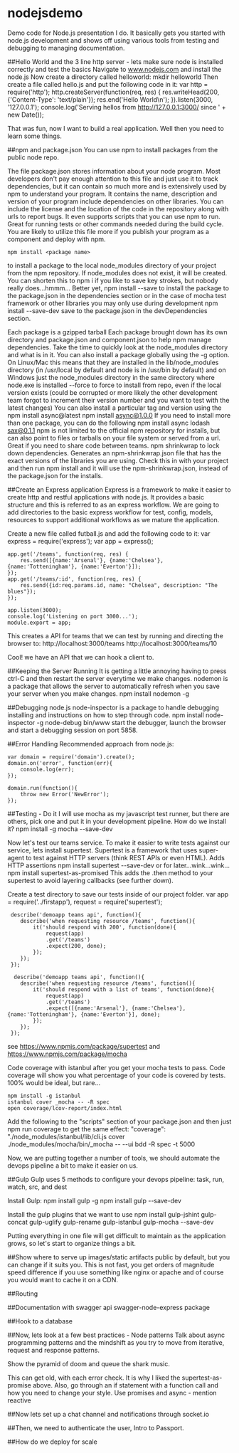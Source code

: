 # nodejsdemo
Demo code for Node.js presentation I do. It basically gets you started with node.js development and shows off using various tools from testing and debugging to managing documentation.

##Hello World and the 3 line http server - lets make sure node is installed correctly and test the basics
Navigate to www.nodejs.com and install the node.js
Now create a directory called helloworld:
    mkdir helloworld
Then create a file called hello.js and put the following code in it:
    var http = require('http');
    http.createServer(function(req, res) {
        res.writeHead(200, {'Content-Type': 'text/plain'});
        res.end('Hello World\n');
    }).listen(3000, '127.0.0.1');
    console.log('Serving hellos from http://127.0.0.1:3000/ since ' + new Date());

That was fun, now I want to build a real application. Well then you need to learn some things.

##npm and package.json
You can use npm to install packages from the public node repo.

The file package.json stores information about your node program. Most developers don't pay enough attention to this file and just use it to track dependencies, but it can contain so much more and is extensively used by npm to understand your program. It contains the name, description and version of your program include dependencies on other libraries. You can include the license and the location of the code in the repository along with urls to report bugs. It even supports scripts that you can use npm to run. Great for running tests or other commands needed during the build cycle. You are likely to utilize this file more if you publish your program as a component and deploy with npm.

    npm install <package name>
to install a package to the local node_modules directory of your project from the npm repository. If node_modules does not exist, it will be created. You can shorten this to 
    npm i <package name> 
if you like to save key strokes, but nobody really does...hmmm...
Better yet,
    npm install <package name> --save
to install the package to the package.json in the dependencies section or in the case of mocha test framework or other libraries you may only use during development
    npm install <package name> --save-dev
save to the package.json in the devDependencies section.

Each package is a gzipped tarball 
Each package brought down has its own directory and package.json and component.json to help npm manage dependencies. Take the time to quickly look at the node_modules directory and what is in it.
You can also install a package globally using the 
    -g
option. On Linux/Mac this means that they are installed in the lib/node_modules directory (in /usr/local by default and node is in /usr/bin by default) and on Windows just the node_modules directory in the same directory where node.exe is installed
    --force
to force to install from repo, even if the local version exists (could be corrupted or more likely the other development team forgot to increment their version number and you want to test with the latest changes)
You can also install a particular tag and version using the
    npm install async@latest
    npm install async@1.0.0
If you need to install more than one package, you can do the following
    npm install async lodash sax@0.1.1
npm is not limited to the official npm repository for installs, but can also point to files or tarballs on your file system or served from a url. Great if you need to share code between teams.
    npm shrinkwrap
to lock down dependencies. Generates an npm-shrinkwrap.json file that has the exact versions of the libraries you are using. Check this in with your project and then run npm install and it will use the npm-shrinkwrap.json, instead of the package.json for the installs. 

##Create an Express application
Express is a framework to make it easier to create http and restful applications with node.js. It provides a basic structure and this is referred to as an express workflow. We are going to add directories to the basic express workflow for test, config, models, resources to support additional workflows as we mature the application.

Create a new file called futball.js and add the following code to it:
    var express = require('express'); 
    var app = express();
 
    app.get('/teams', function(req, res) {
        res.send([{name:'Arsenal'}, {name:'Chelsea'}, {name:'Totteningham'}, {name:'Everton'}]);
    });
    app.get('/teams/:id', function(req, res) {
        res.send({id:req.params.id, name: "Chelsea", description: "The blues"});
    });
 
    app.listen(3000);
    console.log('Listening on port 3000...');
    module.export = app;

This creates a API for teams that we can test by running and directing the browser to:
    http://localhost:3000/teams
    http://localhost:3000/teams/10

Cool! we have an API that we can hook a client to.

##Keeping the Server Running
It is getting a little annoying having to press ctrl-C and then restart the server everytime we make changes.
nodemon is a package that allows the server to automatically refresh when you save your server when you make changes.
    npm install nodemon -g

##Debugging node.js
node-inspector is a package to handle debugging installing and instructions on how to step through code.
    npm install node-inspector -g
node-debug bin/www start the debugger, launch the browser and start a debugging session on port 5858.

##Error Handling
Recommended approach from node.js:

    var domain = require('domain').create();
    domain.on('error', function(err){
        console.log(err);
    });

    domain.run(function(){
        throw new Error('NewError');
    });

##Testing - Do it
I will use mocha as my javascript test runner, but there are others, pick one and put it in your development pipeline.
How do we install it? 
    npm install -g mocha --save-dev

Now let's test our teams service. To make it easier to write tests against our service, lets install supertest. 
Supertest is a framework that uses super-agent to test against HTTP servers (think REST APIs or even HTML). Adds HTTP assertions
    npm install supertest --save-dev
or for later...wink...wink...
    npm install supertest-as-promised
This adds the .then method to your supertest to avoid layering callbacks (see further down).



Create a test directory to save our tests inside of our project folder.
    var app = require('../firstapp'),
     request = require('supertest');

     describe('demoapp teams api', function(){
        describe('when requesting resource /teams', function(){
            it('should respond with 200', function(done){
                request(app)
                .get('/teams')
                .expect(200, done);
            });
        });
     });

      describe('demoapp teams api', function(){
        describe('when requesting resource /teams', function(){
            it('should respond with a list of teams', function(done){
                request(app)
                .get('/teams')
                .expect([{name:'Arsenal'}, {name:'Chelsea'}, {name:'Totteningham'}, {name:'Everton'}], done);
            });
        });
     });

see https://www.npmjs.com/package/supertest and https://www.npmjs.com/package/mocha

Code coverage with istanbul
 after you get your mocha tests to pass. Code coverage will show you what percentage of your code is covered by tests. 100% would be ideal, but rare...

    npm install -g istanbul
    istanbul cover _mocha -- -R spec
    open coverage/lcov-report/index.html

Add the following to the "scripts" section of your package.json and then just npm run coverage to get the same effect:
    "coverage": "./node_modules/istanbul/lib/cli.js cover ./node_modules/mocha/bin/_mocha -- --ui bdd -R spec -t 5000

Now, we are putting together a number of tools, we should automate the devops pipeline a bit to make it easier on us.

##Gulp
Gulp uses 5 methods to configure your devops pipeline:
    task, run, watch, src, and dest

Install Gulp:
    npm install gulp -g
    npm install gulp --save-dev

Install the gulp plugins that we want to use
    npm install gulp-jshint gulp-concat gulp-uglify gulp-rename gulp-istanbul gulp-mocha --save-dev    

Putting everything in one file will get difficult to maintain as the application grows, so let's start to organize things a bit.

##Show where to serve up images/static artifacts
public by default, but you can change if it suits you. This is not fast, you get orders of magnitude speed difference if you use something like nginx or apache and of course you would want to cache it on a CDN.

##Routing

##Documentation with swagger api swagger-node-express package

##Hook to a database

##Now, lets look at a few best practices - Node patterns
Talk about async programming patterns and the mindshift as you try to move from iterative, request and response patterns.

Show the pyramid of doom and queue the shark music.

This can get old, with each error check. It is why I liked the supertest-as-promise above.
Also, go through an if statement with a function call and how you need to change your style.
Use promises and async - mention reactive

##Now lets set up a chat channel and notifications through socket.io

##Then, we need to authenticate the user, Intro to Passport.

##How do we deploy for scale
